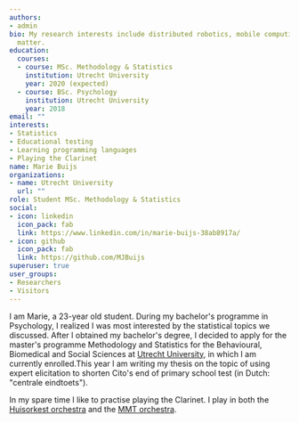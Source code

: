 ```yaml
---
authors:
- admin
bio: My research interests include distributed robotics, mobile computing and programmable
  matter.
education:
  courses:
  - course: MSc. Methodology & Statistics
    institution: Utrecht University
    year: 2020 (expected)
  - course: BSc. Psychology
    institution: Utrecht University
    year: 2018
email: ""
interests:
- Statistics
- Educational testing 
- Learning programming languages
- Playing the Clarinet
name: Marie Buijs
organizations:
- name: Utrecht University
  url: ""
role: Student MSc. Methodology & Statistics
social:
- icon: linkedin
  icon_pack: fab
  link: https://www.linkedin.com/in/marie-buijs-38ab8917a/ 
- icon: github
  icon_pack: fab
  link: https://github.com/MJBuijs
superuser: true
user_groups:
- Researchers
- Visitors
---
```


I am Marie, a 23-year old student. During my bachelor's programme in Psychology, I realized I was most interested by the statistical topics we discussed. After I obtained my bachelor's degree, I decided to apply for the master's programme Methodology and Statistics for the Behavioural, Biomedical and Social Sciences at [Utrecht University](https://www.uu.nl/masters/en/methodology-and-statistics-behavioural-biomedical-and-social-sciences), in which I am currently enrolled.This year I am writing my thesis on the topic of using expert elicitation to shorten Cito's end of primary school test (in Dutch: "centrale eindtoets").

In my spare time I like to practise playing the Clarinet. I play in both the [Huisorkest orchestra](https://www.hethuisorkest.nl/) and the [MMT orchestra](http://www.mmtproducties.nl/).
